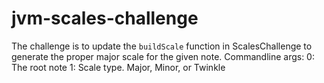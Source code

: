 # jvm-scales-challenge
The challenge is to update the `buildScale` function in ScalesChallenge to generate the proper major scale for the given note.
Commandline args:
0: The root note
1: Scale type. Major, Minor, or Twinkle